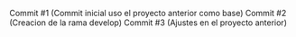 Commit #1 (Commit inicial uso el proyecto anterior como base)
Commit #2 (Creacion de la rama develop)
Commit #3 (Ajustes en el proyecto anterior)